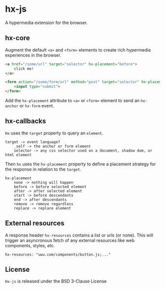 # hx-js

A hypermedia extension for the browser.

## hx-core

Augment the default `<a>` and `<form>` elements to create rich hypermedia experiences in the browser.

```html
<a href="/some/url" target="selector" hx-placement="before">
    click me!
</a>

<form action="/some/form/url" method="post" target="selector" hx-placement="replace">
    <input type="submit">
</form>
```

Add the `hx-placement` attribute to `<a>` or `<form>` element to send an `hx-anchor` or `hx-form` event.

## hx-callbacks

`Hx` uses the `target` property to query an `element`.

```
target -> event language?
    _self -> the anchor or form element
    selector -> any css selector used on a document, shadow dom, or html element
```

Then `hx` uses the `hx-placement` property to define a placement strategy for the response in relation to the `target`.

```
hx-placement
    none -> nothing will happen
    before -> before selected element
    after -> after selected element
    start -> before descendants
    end -> after descendants
    remove -> remove regardless
    replace -> replace element
```

## External resources

A response header `hx-resources` contains a list or urls (or none). This will trigger an asyncronous fetch of any external resources like web components, styles, etc.

```
hx-resources: "uwu.com/components/button.js;..."
```

## License

`Hx-js` is released under the BSD 3-Clause License
